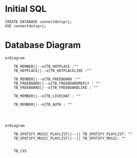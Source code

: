 
Initial SQL
===========
    CREATE DATABASE connectdotsprj;
    USE connectdotsprj;

Database Diagram
=====

```mermaid
erDiagram
    
    TB_MEMBER||--o{TB_HOTPLACE :""
    TB_HOTPLACE||--o{TB_HOTPLACELIKE :""
    
    TB_MEMBER||--o{TB_FREEBOARD :""
    TB_FREEBOARD||--o{TB_FREEBOARDREPLY : ""
    TB_FREEBOARD||--o{TB_FREEBOARDLIKE : ""
    
    TB_MEMBER||--o{TB_LIVECHAT : ""
    
    TB_MEMBER||--o{TB_AUTH : ""
    
    
    
```
```mermaid
erDiagram
   
    TB_SPOTIFY_MUSIC_PLAYLIST||--|| TB_SPOTIFY_PLAYLIST: ""
    TB_SPOTIFY_MUSIC_PLAYLIST||--|| TB_SPOTIFY_MUSIC: ""
    
    
    TB_CVS
```
